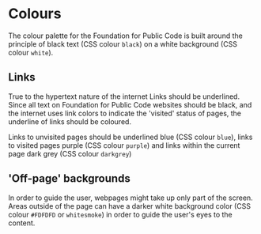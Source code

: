 # Colours

The colour palette for the Foundation for Public Code is built around the principle of black text (CSS colour `black`) on a white background (CSS colour `white`).

## Links

True to the hypertext nature of the internet Links should be underlined. Since all text on Foundation for Public Code websites should be black, and the internet uses link colors to indicate the 'visited' status of pages, the underline of links should be coloured.

Links to unvisited pages should be underlined blue (CSS colour `blue`), links to visited pages purple (CSS colour `purple`) and links within the current page dark grey (CSS colour `darkgrey`)

## 'Off-page' backgrounds

In order to guide the user, webpages might take up only part of the screen. Areas outside of the page can have a darker white background color (CSS colour `#FDFDFD` or `whitesmoke`) in order to guide the user's eyes to the content.
